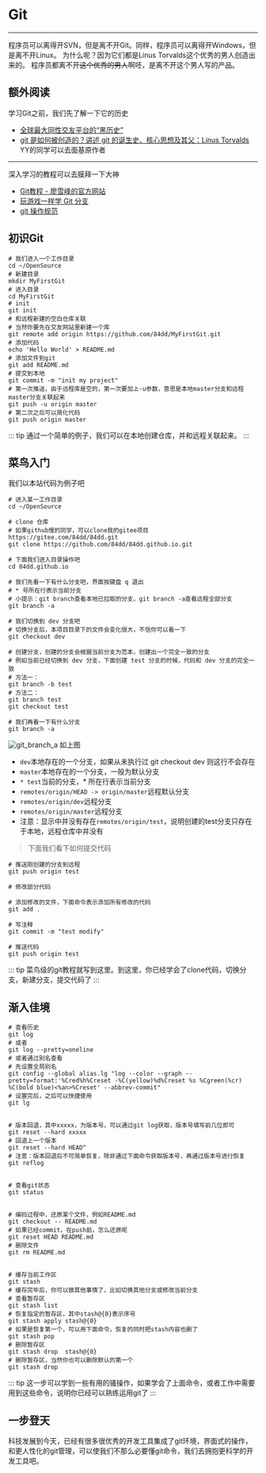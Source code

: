 # Git
***
程序员可以离得开SVN，但是离不开Git。同样，程序员可以离得开Windows，但是离不开Linux。
为什么呢？因为它们都是Linus Torvalds这个优秀的男人创造出来的。
程序员都离不开~~这个优秀的男人~~啊呸，是离不开这个男人写的产品。

## 额外阅读
学习Git之前，我们先了解一下它的历史
- [全球最大同性交友平台的“黑历史”](https://mp.weixin.qq.com/s/ekkcH4Nly8iqtx9jrjbmag)
- [git 是如何被创造的？讲述 git 的诞生史、核心思想及其父：Linus Torvalds](https://mp.weixin.qq.com/s/3GtXkleBYshPN8bKFyLDiw) YY的同学可以去面基原作者
***
深入学习的教程可以去膜拜一下大神
- [Git教程 - 廖雪峰的官方网站](https://www.liaoxuefeng.com/wiki/896043488029600)
- [玩游戏一样学 Git 分支](https://mp.weixin.qq.com/s/i7h2UQVxkOHSyaVL6-sjOQ)
- [git 操作规范](https://mp.weixin.qq.com/s/YA9mlPiezeC0TgwqI3wvjQ)

## 初识Git
```git
# 我们进入一个工作目录
cd ~/OpenSource
# 新建目录
mkdir MyFirstGit
# 进入目录
cd MyFirstGit
# init
git init
# 和远程新建的空白仓库关联
# 当然你要先在交友网站里新建一个库
git remote add origin https://github.com/84dd/MyFirstGit.git
# 添加代码
echo 'Hello World' > README.md
# 添加文件到git
git add README.md
# 提交到本地
git commit -m "init my project"
# 第一次推送，由于远程库是空的，第一次要加上-u参数，意思是本地master分支和远程master分支关联起来
git push -u origin master
# 第二次之后可以简化代码
git push origin master
```
::: tip
通过一个简单的例子，我们可以在本地创建仓库，并和远程关联起来。
:::

## 菜鸟入门
我们以本站代码为例子吧
```git
# 进入某一工作目录
cd ~/OpenSource

# clone 仓库
# 如果github慢的同学，可以clone我的gitee项目 https://gitee.com/84dd/84dd.git
git clone https://github.com/84dd/84dd.github.io.git

# 下面我们进入目录操作吧
cd 84dd.github.io

# 我们先看一下有什么分支吧，界面按键盘 q 退出
# * 号所在行表示当前分支
# 小提示：git branch查看本地已拉取的分支，git branch -a查看远程全部分支
git branch -a

# 我们切换到 dev 分支吧
# 切换分支后，本项目目录下的文件会变化很大，不信你可以看一下
git checkout dev

# 创建分支，创建的分支会根据当前分支为范本，创建出一个完全一致的分支
# 例如当前已经切换到 dev 分支，下面创建 test 分支的时候，代码和 dev 分支的完全一致
# 方法一：
git branch -b test
# 方法二：
git branch test    
git checkout test

# 我们再看一下有什么分支
git branch -a
```
![git_branch_a](http://q04rnakch.bkt.clouddn.com/git/git_branch_a.png!84dd)
如上图
- `dev`本地存在的一个分支，如果从未执行过 git checkout dev 则这行不会存在
- `master`本地存在的一个分支，一般为默认分支
- `* test`当前的分支，\* 所在行表示当前分支
- `remotes/origin/HEAD -> origin/master`远程默认分支
- `remotes/origin/dev`远程分支
- `remotes/origin/master`远程分支
- 注意：显示中并没有存在`remotes/origin/test`，说明创建的test分支只存在于本地，远程仓库中并没有

>下面我们看下如何提交代码
```git
# 推送刚创建的分支到远程
git push origin test

# 修改部分代码

# 添加修改的文件，下面命令表示添加所有修改的代码
git add .

# 写注释
git commit -m "test modify"

# 推送代码
git push origin test
```
::: tip
菜鸟级的git教程就写到这里。到这里，你已经学会了clone代码，切换分支，新建分支，提交代码了
:::

## 渐入佳境
```git
# 查看历史
git log
# 或者
git log --pretty=oneline
# 或者通过别名查看
# 先设置全局别名
git config --global alias.lg "log --color --graph --pretty=format:'%Cred%h%Creset -%C(yellow)%d%Creset %s %Cgreen(%cr) %C(bold blue)<%an>%Creset' --abbrev-commit"
# 设置完后，之后可以快捷使用
git lg


# 版本回退，其中xxxxx，为版本号，可以通过git log获取，版本号填写前几位即可
git reset --hard xxxxx
# 回退上一个版本
git reset --hard HEAD^
# 注意：版本回退后不可简单恢复，除非通过下面命令获取版本号，再通过版本号进行恢复
git reflog


# 查看git状态
git status


# 编码过程中，还原某个文件，例如README.md
git checkout -- README.md
# 如果已经commit，在push前，怎么还原呢
git reset HEAD README.md
# 删除文件
git rm README.md


# 缓存当前工作区
git stash
# 缓存完毕后，你可以做其他事情了，比如切换其他分支或修改当前分支
# 查看暂存区
git stash list
# 恢复指定的暂存区，其中stash@{0}表示序号
git stash apply stash@{0}
# 如果是恢复第一个，可以用下面命令，恢复的同时把stash内容也删了
git stash pop
# 删除暂存区
git stash drop  stash@{0}
# 删除暂存区，当然你也可以删除默认的第一个
git stash drop
```
::: tip
这一步可以学到一些有用的骚操作，如果学会了上面命令，或者工作中需要用到这些命令，说明你已经可以熟练运用git了
:::

## 一步登天
科技发展到今天，已经有很多很优秀的开发工具集成了git环境，界面式的操作，和更人性化的git管理，可以使我们不那么必要懂git命令，我们去拥抱更科学的开发工具吧。

